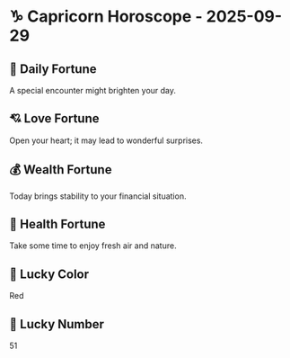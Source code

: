 # ♑ Capricorn Horoscope - 2025-09-29

## 🎯 Daily Fortune

A special encounter might brighten your day.

## 💘 Love Fortune

Open your heart; it may lead to wonderful surprises.

## 💰 Wealth Fortune

Today brings stability to your financial situation.

## 🌱 Health Fortune

Take some time to enjoy fresh air and nature.

## 🎨 Lucky Color

Red

## 🔢 Lucky Number

51
